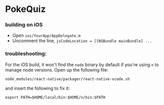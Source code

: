 # PokeQuiz

### building on iOS

- Open `ios/YourApp/AppDelegate.m`
- Uncomment the line, `jsCodeLocation = [[NSBundle mainBundle] ...`

### troubleshooting:

For the iOS build, it won't find the `node` binary by default if you're using
`n` to manage node versions. Open up the following file:

```
node_modules/react-native/packager/react-native-xcode.sh
```

and insert the following to fix it:

```
export PATH=$HOME/local/bin:$HOME/n/bin:$PATH
```
